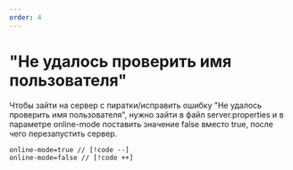 ```yaml
---
order: 4
---
```

# "Не удалось проверить имя пользователя" 

Чтобы зайти на сервер с пиратки/исправить ошибку "Не удалось проверить имя пользователя", нужно зайти в файл server.properties и в параметре online-mode поставить значение false вместо true, после чего перезапустить сервер.

```properties
online-mode=true // [!code --]
online-mode=false // [!code ++]
```